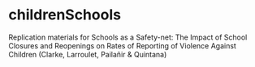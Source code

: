 # childrenSchools
Replication materials for Schools as a Safety-net: The Impact of School Closures and Reopenings on Rates of Reporting of Violence Against Children (Clarke, Larroulet, Pailañir & Quintana)
